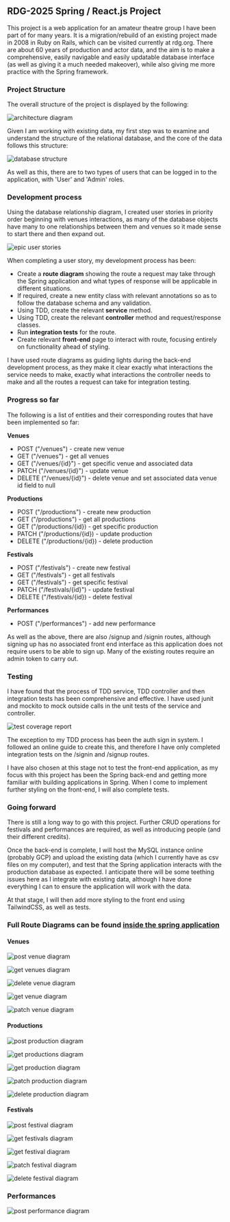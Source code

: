 ## RDG-2025 Spring / React.js Project

This project is a web application for an amateur theatre group I have been part of for many years. It is a migration/rebuild of an existing project made in 2008 in Ruby on Rails, which can be visited currently at rdg.org. There are about 60 years of production and actor data, and the aim is to make a comprehensive, easily navigable and easily updatable database interface (as well as giving it a much needed makeover), while also giving me more practice with the Spring framework.

### Project Structure

The overall structure of the project is displayed by the following:

![architecture diagram](./images/architecture-diagram.png)

Given I am working with existing data, my first step was to examine and understand the structure of the relational database, and the core of the data follows this structure:

![database structure](./images/db-structure.png)

As well as this, there are to two types of users that can be logged in to the application, with 'User' and 'Admin' roles.

### Development process

Using the database relationship diagram, I created user stories in priority order beginning with venues interactions, as many of the database objects have many to one relationships between them and venues so it made sense to start there and then expand out.

![epic user stories](./images/epic-user-stories.png)

When completing a user story, my development process has been:

* Create a **route diagram** showing the route a request may take through the Spring application and what types of response will be applicable in different situations.
* If required, create a new entity class with relevant annotations so as to follow the database schema and any validation.
* Using TDD, create the relevant **service** method.
* Using TDD, create the relevant **controller** method and request/response classes.
* Run **integration tests** for the route.
* Create relevant **front-end** page to interact with route, focusing entirely on functionality ahead of styling.

I have used route diagrams as guiding lights during the back-end development process, as they make it clear exactly what interactions the service needs to make, exactly what interactions the controller needs to make and all the routes a request can take for integration testing.

### Progress so far 

The following is a list of entities and their corresponding routes that have been implemented so far:

**Venues**
* POST ("/venues") - create new venue
* GET ("/venues") - get all venues
* GET ("/venues/{id}") - get specific venue and associated data
* PATCH ("/venues/{id}") - update venue
* DELETE ("/venues/{id}") - delete venue and set associated data venue id field to null

**Productions** 
* POST ("/productions") - create new production
* GET ("/productions") - get all productions
* GET ("/productions/{id}) - get specific production
* PATCH ("/productions/{id}) - update production
* DELETE ("/productions/{id}) - delete production

**Festivals**
* POST ("/festivals") - create new festival
* GET ("/festivals") - get all festivals
* GET ("/festivals") - get specific festival
* PATCH ("/festivals/{id}") - update festival
* DELETE ("/festivals/{id}) - delete festival

**Performances**
* POST ("/performances") - add new performance

As well as the above, there are also /signup and /signin routes, although signing up has no associated front end interface as this application does not require users to be able to sign up. Many of the existing routes require an admin token to carry out.

### Testing

I have found that the process of TDD service, TDD controller and then integration tests has been comprehensive and effective. I have used junit and mockito to mock outside calls in the unit tests of the service and controller.

![test coverage report](./images/test-coverage-report.png)

The exception to my TDD process has been the auth sign in system. I followed an online guide to create this, and therefore I have only completed integration tests on the /signin and /signup routes.

I have also chosen at this stage not to test the front-end application, as my focus with this project has been the Spring back-end and getting more familiar with building applications in Spring. When I come to implement further styling on the front-end, I will also complete tests.

### Going forward

There is still a long way to go with this project. Further CRUD operations for festivals and performances are required, as well as introducing people (and their different credits).

Once the back-end is complete, I will host the MySQL instance online (probably GCP) and upload the existing data (which I currently have as csv files on my computer), and test that the Spring application interacts with the production database as expected. I anticipate there will be some teething issues here as I integrate with existing data, although I have done everything I can to ensure the application will work with the data.

At that stage, I will then add more styling to the front end using TailwindCSS, as well as tests.

### Full Route Diagrams can be found [inside the spring application](https://github.com/julianhumble1/new-rdg-2025/tree/main/rdg-2025-spring)

#### Venues

![post venue diagram](./images/post-venue-diagram.jpg)

![get venues diagram](./images/get-venues-diagram.jpg)

![delete venue diagram](./images/delete-venue-diagram.jpg)

![get venue diagram](./images/get-venue-diagram.jpg)

![patch venue diagram](./images/patch-venue-diagram.jpg)

#### Productions

![post production diagram](./images/post-production-diagram.jpg)

![get productions diagram](./images/get-productions-diagram.jpg)

![get production diagram](./images/get-production-diagram.jpg)

![patch production diagram](./images/patch-production-diagram.jpg)

![delete production diagram](./images/delete-production-diagram.jpg)

#### Festivals

![post festival diagram](./images/post-festival-diagram.jpg)

![get festivals diagram](./images/get-festivals-diagram.jpg)

![get festival diagram](./images/get-festival-diagram.jpg)

![patch festival diagram](./images/patch-festival-diagram.jpg)

![delete festival diagram](./images/delete-festival-diagram.jpg)

### Performances

![post performance diagram](./images/post-performance-diagram.jpg)